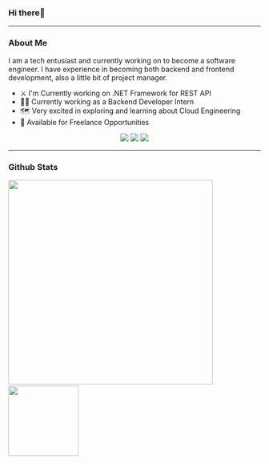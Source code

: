 ### Hi there👋
<hr/>

### About Me

I am a tech entusiast and currently working on to become a software engineer. I have experience in becoming both backend and frontend development, also a little bit of project manager. 

 - ⚔️ I'm Currently working on .NET Framework for REST API
 - 👨‍💻 Currently working as a Backend Developer Intern
 - 🗺️ Very excited in exploring and learning about Cloud Engineering
 - 📝 Available for Freelance Opportunities


<p align="center">
  <a href="https://www.linkedin.com/in/farissatyaw/"><img src="https://img.shields.io/badge/linkedin-%230077B5.svg?&style=for-the-badge&logo=linkedin&logoColor=white" /></a>
  <a href="https://www.instagram.com/farissatyaw/"><img src="https://img.shields.io/badge/instagram-%23dc2743.svg?&style=for-the-badge&logo=instagram&logoColor=white" /></a>
  <a href="mailto:farissatyaw@gmail.com"><img src="https://img.shields.io/badge/gmail-%23D14836.svg?&style=for-the-badge&logo=gmail&logoColor=white"/></a>
</p>
<hr/>

### Github Stats

<p>
  <img width="408px" src="https://github-readme-stats.vercel.app/api?username=farissatyaw&count_private=true&show_icons=true&theme=radical&hide=stars"/>&nbsp&nbsp
  <img height="140px" src="https://github-readme-stats.vercel.app/api/top-langs/?username=farissatyaw&show_icons=true&theme=radical&layout=compact&hide=css"/>
</p>
